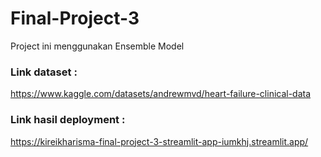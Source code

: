 # Final-Project-3
Project ini menggunakan Ensemble Model

### Link dataset :
https://www.kaggle.com/datasets/andrewmvd/heart-failure-clinical-data

### Link hasil deployment :
https://kireikharisma-final-project-3-streamlit-app-iumkhj.streamlit.app/ 
